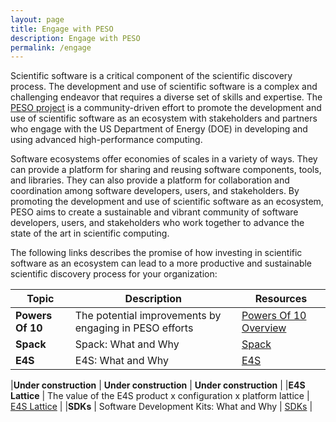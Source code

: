 ```yaml
---
layout: page
title: Engage with PESO
description: Engage with PESO
permalink: /engage
---
```


Scientific software is a critical component of the scientific discovery process. The development and use of scientific software is a complex and challenging endeavor that requires a diverse set of skills and expertise. The [PESO project](https://pesoproject.org) is a community-driven effort to promote the development and use of scientific software as an ecosystem with stakeholders and partners who engage with the US Department of Energy (DOE) in developing and using advanced high-performance computing.

Software ecosystems offer economies of scales in a variety of ways. They can provide a platform for sharing and reusing software components, tools, and libraries. They can also provide a platform for collaboration and coordination among software developers, users, and stakeholders. By promoting the development and use of scientific software as an ecosystem, PESO aims to create a sustainable and vibrant community of software developers, users, and stakeholders who work together to advance the state of the art in scientific computing.

The following links describes the promise of how investing in scientific software as an ecosystem can lead to a more productive and sustainable scientific discovery process for your organization:

|**Topic** | **Description** | **Resources** |
|-----------|----------------|--------------|
|**Powers Of 10** | The potential improvements by engaging in PESO efforts | [Powers Of 10 Overview](/engage/powersof10.html) |
|**Spack** | Spack: What and Why | [Spack](/engage/spack) |
|**E4S** | E4S: What and Why | [E4S](/engage/e4s) |

|**Under construction** | **Under construction** | **Under construction** |
|**E4S Lattice** | The value of the E4S product x configuration x platform lattice | [E4S Lattice](/engage/lattice) |
|**SDKs** | Software Development Kits: What and Why | [SDKs](/engage/community) |